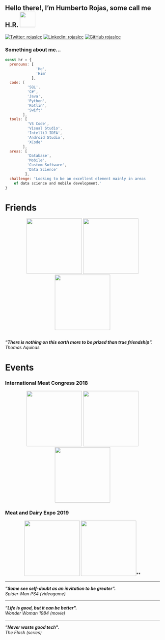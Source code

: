 <h2> Hello there!, I’m Humberto Rojas, some call me H.R. <img src="https://www.gifsanimados.org/data/media/523/hola-imagen-animada-0029.gif" width="50"></h2>

[![Twitter: rojaslcc](https://img.shields.io/twitter/follow/rojaslcc?style=social)](https://twitter.com/rojaslcc/)
[![Linkedin: rojaslcc](https://img.shields.io/badge/-rojaslcc-blue?style=flat-square&logo=Linkedin&logoColor=white&link=https://www.linkedin.com/in/rojaslcc/)](https://www.linkedin.com/in/rojaslcc/)
[![GitHub rojaslcc](https://img.shields.io/github/followers/rojaslcc?label=follow&style=social)](https://github.com/rojaslcc/)

### Something about me...
```javascript
const hr = {
  pronouns: [
              'He',
              'Him'
            ],
  code: [
          'SQL',
          'C#', 
          'Java', 
          'Python', 
          'Kotlin', 
          'Swift'
        ], 
  tools: [
          'VS Code', 
          'Visual Studio', 
          'IntelliJ IDEA', 
          'Android Studio', 
          'XCode'
        ],
  areas: [
          'Database', 
          'Mobile', 
          'Custom Software', 
          'Data Science'
         ],
  challenge: 'Looking to be an excellent element mainly in areas 
    of data science and mobile development.'
}
```

# Friends
<p align="center">
  <img src="https://scontent.fntr6-4.fna.fbcdn.net/v/t31.18172-8/27993195_10156527581545016_23323888287368869_o.jpg?_nc_cat=105&ccb=1-5&_nc_sid=174925&_nc_eui2=AeFk81JPck36VT2vhdy_6UmPJ9V7r21lOGwn1XuvbWU4bHWiVrlP-rKvSAG-yBT0t1GFD1vr396bhu7GVbF6RF8G&_nc_ohc=RZJls4ccDnsAX-m-yOf&_nc_ht=scontent.fntr6-4.fna&oh=00_AT-Z1xR81FwWh7dYsDhvo7bXU33CU4zMggRjIS1USRYtGA&oe=624CDBA5" height="180"/>
  <img src="https://scontent.fntr6-2.fna.fbcdn.net/v/t39.30808-6/269648186_4866076073424345_1412288329730470405_n.jpg?_nc_cat=100&ccb=1-5&_nc_sid=8bfeb9&_nc_eui2=AeF2tq-j36mHhhC1W2NrjNdWvP381Phdt6C8_fzU-F23oNm3jbl4K-koCVNdM2X03doTlKIkZOrTLDyRygfk8N8T&_nc_ohc=WLxJV_R0zmYAX8Ysn7m&tn=QKjO0-mVm8Pm8jh3&_nc_ht=scontent.fntr6-2.fna&oh=00_AT_FpTLmfeC9cHwvFhhO9k1m-ARqrtvbB01YOMOkdnKZeQ&oe=622A3597" height="180"/>
  <img src="https://scontent.fntr6-4.fna.fbcdn.net/v/t1.6435-9/157942197_1379010692452749_145795287767352704_n.jpg?_nc_cat=104&ccb=1-5&_nc_sid=730e14&_nc_eui2=AeFIQj3qp5_fhjAmm6xO5P3ZgmN4t7FuHXKCY3i3sW4dcg56UaYrhAcCxEBMV3eIyDXxiyk4HlMXIOliW4XvioYy&_nc_ohc=9zni0UJzaKcAX8VBRYF&_nc_ht=scontent.fntr6-4.fna&oh=00_AT_xaZaeumMJ44T3Xdo3rEEK8vyxZAswcwSMjd_WKETiDA&oe=624D424A" height="180"/>
</p>
<br />
<em><b>"There is nothing on this earth more to be prized than true friendship".</b></em>
<br />
<em>Thomas Aquinas</em>
<br />

# Events
### International Meat Congress 2018
<p align="center">
  <img src="https://scontent.fntr6-2.fna.fbcdn.net/v/t31.18172-8/30806420_603867173300442_1397891803880581419_o.jpg?_nc_cat=109&ccb=1-5&_nc_sid=730e14&_nc_eui2=AeFX0C6-y5nD2joQ2IIKRs2TtQcv95zHmum1By_3nMea6XMkcAdS3sOtzXCRBrMlxI8pwV106aLQ7RwWULMg5aVS&_nc_ohc=xeMnjJMHeFUAX_4EKP9&_nc_ht=scontent.fntr6-2.fna&oh=00_AT_xD1jKFtXvZlF-w7AquKaUZebc30f2tdBvOeBmudT46A&oe=624D0774" height="180"/>
  <img src="https://scontent.fntr6-4.fna.fbcdn.net/v/t31.18172-8/30419980_603865176633975_4520941433309877451_o.jpg?_nc_cat=107&ccb=1-5&_nc_sid=19026a&_nc_eui2=AeEZbf_ZR_zZODuJrWyr-Nn6RCwhYvwZ1epELCFi_BnV6iXQeY8jlPTiEeTeBq8oNdYXYbJW0t0fLPsF60Pi__tv&_nc_ohc=E1RAHqOocUMAX_zer6o&_nc_ht=scontent.fntr6-4.fna&oh=00_AT_wqoEnZ4qhMceoEbNi7qvbRXgq5kxgaIRFOtfffgpUig&oe=624B9631" height="180"/>
  <img src="https://scontent.fntr6-2.fna.fbcdn.net/v/t31.18172-8/28828467_593487901005036_5711249894697868352_o.jpg?_nc_cat=108&ccb=1-5&_nc_sid=84a396&_nc_eui2=AeEhroIZ22-mLwJRlMbSpBGQVCbPTG0NDrdUJs9MbQ0OtzsTTFMg9iZDM-syBui81EdvTzJhUi1heB8848AFPStd&_nc_ohc=JUoy82TS9Y4AX9Xtgor&_nc_ht=scontent.fntr6-2.fna&oh=00_AT_qPFyosxKiCr05HmblRaO5OrxggCh3R2BUTKOF6VLkOQ&oe=624C26BF" height="180"/>
</p>

### Meat and Dairy Expo 2019
<p align="center">
  <img src="https://scontent.fntr6-4.fna.fbcdn.net/v/t1.6435-9/53220393_813481712338986_9103307265477181440_n.jpg?_nc_cat=111&ccb=1-5&_nc_sid=84a396&_nc_eui2=AeGmF-l6lsr0DYAOtZddSf4tHohJrAHCNiMeiEmsAcI2I7wckKCVoktUugj809LyBc4JRcenCeGywcCCjLYVGufu&_nc_ohc=EeWb2hHeTwkAX_aFsAk&_nc_ht=scontent.fntr6-4.fna&oh=00_AT9TW9tEpKwmsjIisk_OpWttzvKUCNPEwxgBLGMDQxz9EQ&oe=624D0340" height="180"/>
  <img src="https://scontent.fntr6-4.fna.fbcdn.net/v/t1.6435-9/75456849_984240715263084_3997773396115980288_n.jpg?_nc_cat=104&ccb=1-5&_nc_sid=84a396&_nc_eui2=AeHfzq8jIiPOZwZ4bFrgXW97CZvZAp7QrMQJm9kCntCsxDG_39T1IbTb5IcFAJoa56YwvafBxRSR4LRBTPxkhYjl&_nc_ohc=FpiLXbTX2_YAX-Phrrj&_nc_ht=scontent.fntr6-4.fna&oh=00_AT8IQZYVimrMijjNHtEoWaFxrBSjqcUlcNl0TUROkkEtIQ&oe=624B77D2" height="180"/>**
</p>

<hr />
<em><b>"Some see self-doubt as an invitation to be greater".</b></em>
<br />
<em>Spider-Man PS4 (videogame)</em>
<hr />
<em><b>"Life is good, but it can be better".</b></em>
<br />
<em>Wonder Woman 1984 (movie)</em>
<hr />
<em><b>"Never waste good tech".</b></em>
<br />
<em>The Flash (series)</em>
